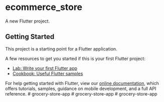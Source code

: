 # ecommerce_store

A new Flutter project.

## Getting Started

This project is a starting point for a Flutter application.

A few resources to get you started if this is your first Flutter project:

- [Lab: Write your first Flutter app](https://flutter.dev/docs/get-started/codelab)
- [Cookbook: Useful Flutter samples](https://flutter.dev/docs/cookbook)

For help getting started with Flutter, view our
[online documentation](https://flutter.dev/docs), which offers tutorials,
samples, guidance on mobile development, and a full API reference.
#   g r o c e r y - s t o r e - a p p  
 #   g r o c e r y - s t o r e - a p p  
 #   g r o c e r y - s t o r e - a p p  
 